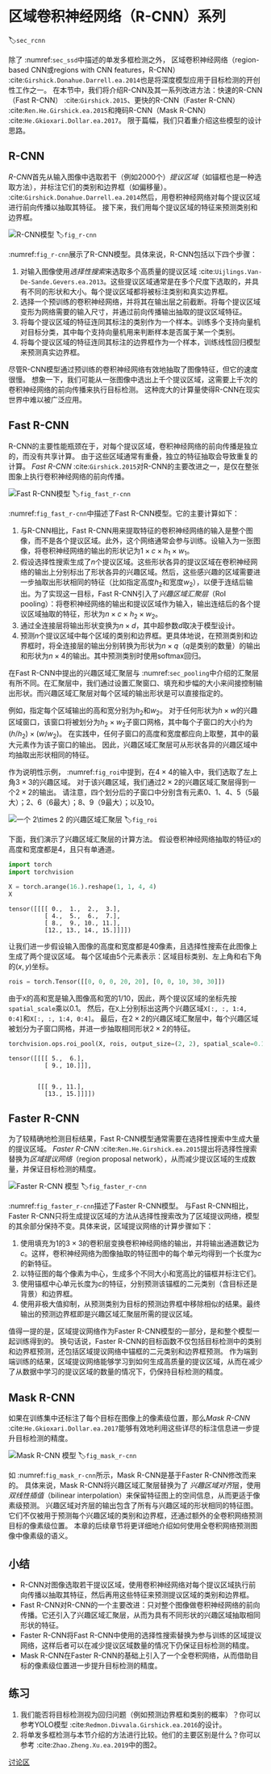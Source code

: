 # 区域卷积神经网络（R-CNN）系列
:label:`sec_rcnn`

除了 :numref:`sec_ssd`中描述的单发多框检测之外，
区域卷积神经网络（region-based CNN或regions with CNN features，R-CNN） :cite:`Girshick.Donahue.Darrell.ea.2014`也是将深度模型应用于目标检测的开创性工作之一。
在本节中，我们将介绍R-CNN及其一系列改进方法：快速的R-CNN（Fast R-CNN） :cite:`Girshick.2015`、更快的R-CNN（Faster R-CNN） :cite:`Ren.He.Girshick.ea.2015`和掩码R-CNN（Mask R-CNN） :cite:`He.Gkioxari.Dollar.ea.2017`。
限于篇幅，我们只着重介绍这些模型的设计思路。

## R-CNN

*R-CNN*首先从输入图像中选取若干（例如2000个）*提议区域*（如锚框也是一种选取方法），并标注它们的类别和边界框（如偏移量）。 :cite:`Girshick.Donahue.Darrell.ea.2014`然后，用卷积神经网络对每个提议区域进行前向传播以抽取其特征。
接下来，我们用每个提议区域的特征来预测类别和边界框。

![R-CNN模型](img/r-cnn.svg)
:label:`fig_r-cnn`

 :numref:`fig_r-cnn`展示了R-CNN模型。具体来说，R-CNN包括以下四个步骤：

1. 对输入图像使用*选择性搜索*来选取多个高质量的提议区域 :cite:`Uijlings.Van-De-Sande.Gevers.ea.2013`。这些提议区域通常是在多个尺度下选取的，并具有不同的形状和大小。每个提议区域都将被标注类别和真实边界框。
1. 选择一个预训练的卷积神经网络，并将其在输出层之前截断。将每个提议区域变形为网络需要的输入尺寸，并通过前向传播输出抽取的提议区域特征。
1. 将每个提议区域的特征连同其标注的类别作为一个样本。训练多个支持向量机对目标分类，其中每个支持向量机用来判断样本是否属于某一个类别。
1. 将每个提议区域的特征连同其标注的边界框作为一个样本，训练线性回归模型来预测真实边界框。

尽管R-CNN模型通过预训练的卷积神经网络有效地抽取了图像特征，但它的速度很慢。
想象一下，我们可能从一张图像中选出上千个提议区域，这需要上千次的卷积神经网络的前向传播来执行目标检测。
这种庞大的计算量使得R-CNN在现实世界中难以被广泛应用。

## Fast R-CNN

R-CNN的主要性能瓶颈在于，对每个提议区域，卷积神经网络的前向传播是独立的，而没有共享计算。
由于这些区域通常有重叠，独立的特征抽取会导致重复的计算。
*Fast R-CNN* :cite:`Girshick.2015`对R-CNN的主要改进之一，是仅在整张图象上执行卷积神经网络的前向传播。

![Fast R-CNN模型](img/fast-rcnn.svg)
:label:`fig_fast_r-cnn`

 :numref:`fig_fast_r-cnn`中描述了Fast R-CNN模型。它的主要计算如下：

1. 与R-CNN相比，Fast R-CNN用来提取特征的卷积神经网络的输入是整个图像，而不是各个提议区域。此外，这个网络通常会参与训练。设输入为一张图像，将卷积神经网络的输出的形状记为$1 \times c \times h_1  \times w_1$。
1. 假设选择性搜索生成了$n$个提议区域。这些形状各异的提议区域在卷积神经网络的输出上分别标出了形状各异的兴趣区域。然后，这些感兴趣的区域需要进一步抽取出形状相同的特征（比如指定高度$h_2$和宽度$w_2$），以便于连结后输出。为了实现这一目标，Fast R-CNN引入了*兴趣区域汇聚层*（RoI pooling）：将卷积神经网络的输出和提议区域作为输入，输出连结后的各个提议区域抽取的特征，形状为$n \times c \times h_2 \times w_2$。
1. 通过全连接层将输出形状变换为$n \times d$，其中超参数$d$取决于模型设计。
1. 预测$n$个提议区域中每个区域的类别和边界框。更具体地说，在预测类别和边界框时，将全连接层的输出分别转换为形状为$n \times q$（$q$是类别的数量）的输出和形状为$n \times 4$的输出。其中预测类别时使用softmax回归。

在Fast R-CNN中提出的兴趣区域汇聚层与 :numref:`sec_pooling`中介绍的汇聚层有所不同。在汇聚层中，我们通过设置汇聚窗口、填充和步幅的大小来间接控制输出形状。而兴趣区域汇聚层对每个区域的输出形状是可以直接指定的。

例如，指定每个区域输出的高和宽分别为$h_2$和$w_2$。
对于任何形状为$h \times w$的兴趣区域窗口，该窗口将被划分为$h_2 \times w_2$子窗口网格，其中每个子窗口的大小约为$(h/h_2) \times (w/w_2)$。
在实践中，任何子窗口的高度和宽度都应向上取整，其中的最大元素作为该子窗口的输出。
因此，兴趣区域汇聚层可从形状各异的兴趣区域中均抽取出形状相同的特征。

作为说明性示例， :numref:`fig_roi`中提到，在$4 \times 4$的输入中，我们选取了左上角$3\times 3$的兴趣区域。
对于该兴趣区域，我们通过$2\times 2$的兴趣区域汇聚层得到一个$2\times 2$的输出。
请注意，四个划分后的子窗口中分别含有元素0、1、4、5（5最大）；2、6（6最大）；8、9（9最大）；以及10。

![一个 $2\times 2$ 的兴趣区域汇聚层](img/roi.svg)
:label:`fig_roi`

下面，我们演示了兴趣区域汇聚层的计算方法。
假设卷积神经网络抽取的特征`X`的高度和宽度都是4，且只有单通道。



```python
import torch
import torchvision

X = torch.arange(16.).reshape(1, 1, 4, 4)
X
```




    tensor([[[[ 0.,  1.,  2.,  3.],
              [ 4.,  5.,  6.,  7.],
              [ 8.,  9., 10., 11.],
              [12., 13., 14., 15.]]]])



让我们进一步假设输入图像的高度和宽度都是40像素，且选择性搜索在此图像上生成了两个提议区域。
每个区域由5个元素表示：区域目标类别、左上角和右下角的$(x, y)$坐标。



```python
rois = torch.Tensor([[0, 0, 0, 20, 20], [0, 0, 10, 30, 30]])
```

由于`X`的高和宽是输入图像高和宽的$1/10$，因此，两个提议区域的坐标先按`spatial_scale`乘以0.1。
然后，在`X`上分别标出这两个兴趣区域`X[:, :, 1:4, 0:4]`和`X[:, :, 1:4, 0:4]`。
最后，在$2\times 2$的兴趣区域汇聚层中，每个兴趣区域被划分为子窗口网格，并进一步抽取相同形状$2\times 2$的特征。



```python
torchvision.ops.roi_pool(X, rois, output_size=(2, 2), spatial_scale=0.1)
```




    tensor([[[[ 5.,  6.],
              [ 9., 10.]]],
    
    
            [[[ 9., 11.],
              [13., 15.]]]])



## Faster R-CNN

为了较精确地检测目标结果，Fast R-CNN模型通常需要在选择性搜索中生成大量的提议区域。
*Faster R-CNN* :cite:`Ren.He.Girshick.ea.2015`提出将选择性搜索替换为*区域提议网络*（region proposal network），从而减少提议区域的生成数量，并保证目标检测的精度。

![Faster R-CNN 模型](img/faster-rcnn.svg)
:label:`fig_faster_r-cnn`

 :numref:`fig_faster_r-cnn`描述了Faster R-CNN模型。
与Fast R-CNN相比，Faster R-CNN只将生成提议区域的方法从选择性搜索改为了区域提议网络，模型的其余部分保持不变。具体来说，区域提议网络的计算步骤如下：

1. 使用填充为1的$3\times 3$的卷积层变换卷积神经网络的输出，并将输出通道数记为$c$。这样，卷积神经网络为图像抽取的特征图中的每个单元均得到一个长度为$c$的新特征。
1. 以特征图的每个像素为中心，生成多个不同大小和宽高比的锚框并标注它们。
1. 使用锚框中心单元长度为$c$的特征，分别预测该锚框的二元类别（含目标还是背景）和边界框。
1. 使用非极大值抑制，从预测类别为目标的预测边界框中移除相似的结果。最终输出的预测边界框即是兴趣区域汇聚层所需的提议区域。

值得一提的是，区域提议网络作为Faster R-CNN模型的一部分，是和整个模型一起训练得到的。
换句话说，Faster R-CNN的目标函数不仅包括目标检测中的类别和边界框预测，还包括区域提议网络中锚框的二元类别和边界框预测。
作为端到端训练的结果，区域提议网络能够学习到如何生成高质量的提议区域，从而在减少了从数据中学习的提议区域的数量的情况下，仍保持目标检测的精度。

## Mask R-CNN

如果在训练集中还标注了每个目标在图像上的像素级位置，那么*Mask R-CNN* :cite:`He.Gkioxari.Dollar.ea.2017`能够有效地利用这些详尽的标注信息进一步提升目标检测的精度。

![Mask R-CNN 模型](img/mask-rcnn.svg)
:label:`fig_mask_r-cnn`

如 :numref:`fig_mask_r-cnn`所示，Mask R-CNN是基于Faster R-CNN修改而来的。
具体来说，Mask R-CNN将兴趣区域汇聚层替换为了
*兴趣区域对齐*层，使用*双线性插值*（bilinear interpolation）来保留特征图上的空间信息，从而更适于像素级预测。
兴趣区域对齐层的输出包含了所有与兴趣区域的形状相同的特征图。
它们不仅被用于预测每个兴趣区域的类别和边界框，还通过额外的全卷积网络预测目标的像素级位置。
本章的后续章节将更详细地介绍如何使用全卷积网络预测图像中像素级的语义。

## 小结

* R-CNN对图像选取若干提议区域，使用卷积神经网络对每个提议区域执行前向传播以抽取其特征，然后再用这些特征来预测提议区域的类别和边界框。
* Fast R-CNN对R-CNN的一个主要改进：只对整个图像做卷积神经网络的前向传播。它还引入了兴趣区域汇聚层，从而为具有不同形状的兴趣区域抽取相同形状的特征。
* Faster R-CNN将Fast R-CNN中使用的选择性搜索替换为参与训练的区域提议网络，这样后者可以在减少提议区域数量的情况下仍保证目标检测的精度。
* Mask R-CNN在Faster R-CNN的基础上引入了一个全卷积网络，从而借助目标的像素级位置进一步提升目标检测的精度。

## 练习

1. 我们能否将目标检测视为回归问题（例如预测边界框和类别的概率）？你可以参考YOLO模型 :cite:`Redmon.Divvala.Girshick.ea.2016`的设计。
1. 将单发多框检测与本节介绍的方法进行比较。他们的主要区别是什么？你可以参考 :cite:`Zhao.Zheng.Xu.ea.2019`中的图2。


[讨论区](https://discuss.d2l.ai/t/3207)

